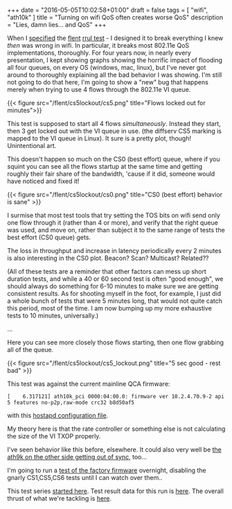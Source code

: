 +++
date = "2016-05-05T10:02:58+01:00"
draft = false
tags = [ "wifi", "ath10k" ]
title = "Turning on wifi QoS often creates worse QoS"
description = "Lies, damn lies... and QoS"
+++

When I [specified](https://github.com/dtaht/deBloat/blob/master/spec/rrule.doc?raw=true) the [flent](https://flent.org) [rrul test](/fixme) - I designed it to break
everything I knew *then* was wrong in wifi. In particular, it breaks
most 802.11e QoS implementations, thoroughly. For four years now, in
nearly every presentation, I kept showing graphs showing the horrific
impact of flooding all four queues, on every OS (windows, mac, linux),
but I've never got around to thoroughly explaining all the bad behavior
I was showing. I'm still not going to do that here, I'm going to show a
"new" bug that happens merely when trying to use 4 flows through the
802.11e VI queue.

{{< figure src="/flent/cs5lockout/cs5.png" title="Flows locked out for minutes">}}

This test is supposed to start all 4 flows *simultaneously*. Instead
they start, then 3 get locked out with the VI queue in use. (the
diffserv CS5 marking is mapped to the VI queue in Linux). It sure is a
pretty plot, though! Unintentional art.

This doesn't happen so much on the CS0 (best effort) queue, where if you
squint you can see all the flows startup at the same time and getting
roughly their fair share of the bandwidth, 'cause if it did, someone
would have noticed and fixed it!

{{< figure src="/flent/cs5lockout/cs0.png" title="CS0 (best effort) behavior is sane" >}}

I surmise that most test tools that try setting the TOS bits on wifi
send only one flow through it (rather than 4 or more), and verify that
the right queue was used, and move on, rather than subject it to the
same range of tests the best effort (CS0 queue) gets.

The loss in throughput and increase in latency periodically every 2
minutes is also interesting in the CS0 plot. Beacon? Scan? Multicast? Related??

(All of these tests are a reminder that other factors can mess up short
duration tests, and while a 40 or 60 second test is often "good enough",
we should always do something for 6-10 minutes to make sure we are
getting consistent results. As for shooting myself in the foot, for
example, I just did a whole bunch of tests that were 5 minutes long,
that would not quite catch this period, most of the time. I am now bumping up my
more exhaustive tests to 10 minutes, universally.)

...

Here you can see more closely those flows starting, then one flow
grabbing all of the queue.

{{< figure src="/flent/cs5lockout/cs5_lockout.png" title="5 sec good - rest bad" >}}

This test was against the current mainline QCA firmware:

```
[    6.317121] ath10k_pci 0000:04:00.0: firmware ver 10.2.4.70.9-2 api 5 features no-p2p,raw-mode crc32 b8d50af5
```

with this [hostapd configuration file](/flent/cs5_lockout/hostapd.conf).

My theory here is that the rate controller or something else is not
calculating the size of the VI TXOP properly.

I've seen behavior like this before, elsewhere. It could also very well
be [the ath9k on the other side getting out of sync](https://lists.bufferbloat.net/pipermail/make-wifi-fast/2016-April/000506.html), too...

I'm going to run a [test of the factory firmware](/post/ath10k_ath9k_2) overnight, disabling the
gnarly CS1,CS5,CS6 tests until I can watch over them..

This test series [started here](/post/ath10_ath9k_1/). Test result data for
this run is [here](/post/flent/cs5_lockout/). The overall thrust of what
we're tackling is [here](/tags/ath10k).
